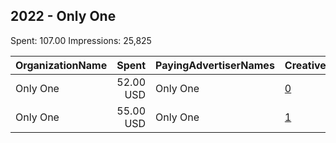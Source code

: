 ## 2022 - Only One 
Spent: 107.00
Impressions: 25,825

|OrganizationName|Spent|PayingAdvertiserNames|CreativeUrls|Impressions|Genders|AgeBrackets|CountryCodes|BillingAddresses|CandidateBallotInformation|
|:---|---:|:---|:---|---:|:---|:---|:---|:---|:---|
|Only One|52.00 USD|Only One|[0](https://www.snap.com/political-ads/asset/cb4197cc5a130e0e1393520ee87d104d55435376b120e8fc3a4ddde6b9c648e4?mediaType=mp4)|13,222||18+|united states|US||
|Only One|55.00 USD|Only One|[1](https://www.snap.com/political-ads/asset/cb4197cc5a130e0e1393520ee87d104d55435376b120e8fc3a4ddde6b9c648e4?mediaType=mp4)|12,603||18+|united states|US||
